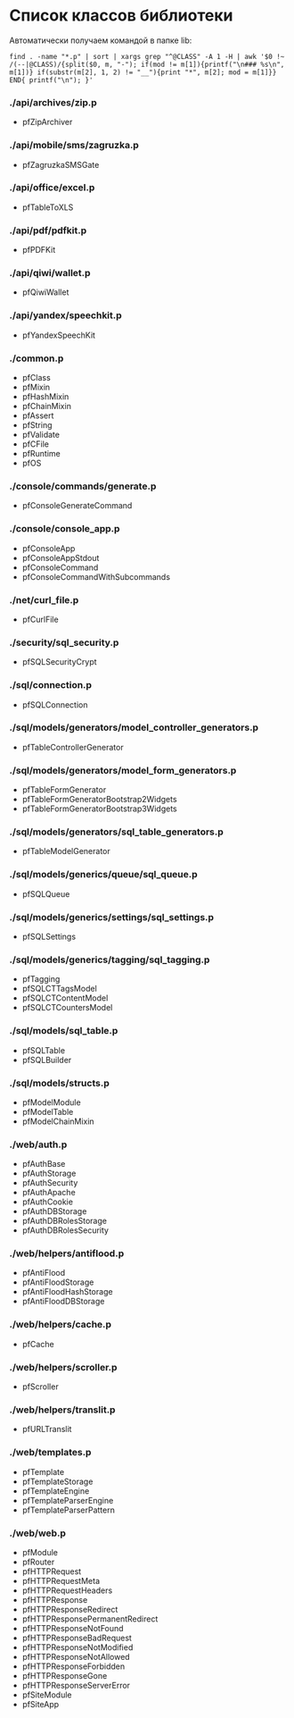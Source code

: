 Список классов библиотеки
=========================

Автоматически получаем командой в папке lib:
````
find . -name "*.p" | sort | xargs grep "^@CLASS" -A 1 -H | awk '$0 !~ /(--|@CLASS)/{split($0, m, "-"); if(mod != m[1]){printf("\n### %s\n", m[1])} if(substr(m[2], 1, 2) != "__"){print "*", m[2]; mod = m[1]}} END{ printf("\n"); }'
````

### ./api/archives/zip.p
* pfZipArchiver

### ./api/mobile/sms/zagruzka.p
* pfZagruzkaSMSGate

### ./api/office/excel.p
* pfTableToXLS

### ./api/pdf/pdfkit.p
* pfPDFKit

### ./api/qiwi/wallet.p
* pfQiwiWallet

### ./api/yandex/speechkit.p
* pfYandexSpeechKit

### ./common.p
* pfClass
* pfMixin
* pfHashMixin
* pfChainMixin
* pfAssert
* pfString
* pfValidate
* pfCFile
* pfRuntime
* pfOS

### ./console/commands/generate.p
* pfConsoleGenerateCommand

### ./console/console_app.p
* pfConsoleApp
* pfConsoleAppStdout
* pfConsoleCommand
* pfConsoleCommandWithSubcommands

### ./net/curl_file.p
* pfCurlFile

### ./security/sql_security.p
* pfSQLSecurityCrypt

### ./sql/connection.p
* pfSQLConnection

### ./sql/models/generators/model_controller_generators.p
* pfTableControllerGenerator

### ./sql/models/generators/model_form_generators.p
* pfTableFormGenerator
* pfTableFormGeneratorBootstrap2Widgets
* pfTableFormGeneratorBootstrap3Widgets

### ./sql/models/generators/sql_table_generators.p
* pfTableModelGenerator

### ./sql/models/generics/queue/sql_queue.p
* pfSQLQueue

### ./sql/models/generics/settings/sql_settings.p
* pfSQLSettings

### ./sql/models/generics/tagging/sql_tagging.p
* pfTagging
* pfSQLCTTagsModel
* pfSQLCTContentModel
* pfSQLCTCountersModel

### ./sql/models/sql_table.p
* pfSQLTable
* pfSQLBuilder

### ./sql/models/structs.p
* pfModelModule
* pfModelTable
* pfModelChainMixin

### ./web/auth.p
* pfAuthBase
* pfAuthStorage
* pfAuthSecurity
* pfAuthApache
* pfAuthCookie
* pfAuthDBStorage
* pfAuthDBRolesStorage
* pfAuthDBRolesSecurity

### ./web/helpers/antiflood.p
* pfAntiFlood
* pfAntiFloodStorage
* pfAntiFloodHashStorage
* pfAntiFloodDBStorage

### ./web/helpers/cache.p
* pfCache

### ./web/helpers/scroller.p
* pfScroller

### ./web/helpers/translit.p
* pfURLTranslit

### ./web/templates.p
* pfTemplate
* pfTemplateStorage
* pfTemplateEngine
* pfTemplateParserEngine
* pfTemplateParserPattern

### ./web/web.p
* pfModule
* pfRouter
* pfHTTPRequest
* pfHTTPRequestMeta
* pfHTTPRequestHeaders
* pfHTTPResponse
* pfHTTPResponseRedirect
* pfHTTPResponsePermanentRedirect
* pfHTTPResponseNotFound
* pfHTTPResponseBadRequest
* pfHTTPResponseNotModified
* pfHTTPResponseNotAllowed
* pfHTTPResponseForbidden
* pfHTTPResponseGone
* pfHTTPResponseServerError
* pfSiteModule
* pfSiteApp
